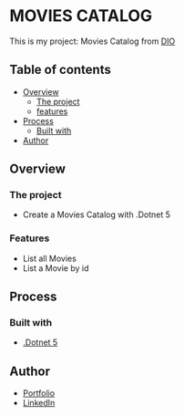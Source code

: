 # MOVIES CATALOG

This is my project: Movies Catalog from [DIO](https://web.dio.me)

## Table of contents

- [Overview](#overview)
  - [The project](#the-project)
  - [features](#features)
- [Process](#process)
  - [Built with](#built-with)
- [Author](#author)

## Overview

### The project

- Create a Movies Catalog with .Dotnet 5

### Features

- List all Movies
- List a Movie by id

## Process

### Built with

- [.Dotnet 5](https://dotnet.microsoft.com/en-us)

## Author

- [Portfolio](https://ruanheleno.github.io)
- [LinkedIn](https://www.linkedin.com/in/ruanheleno/)
